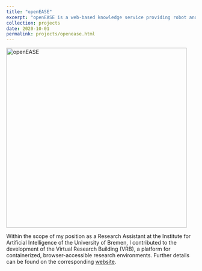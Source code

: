 ```yaml
---
title: "openEASE"
excerpt: "openEASE is a web-based knowledge service providing robot and human activity data <br/><a href=\"/projects/openease.html\"><img src=\"https://data.open-ease.org/static/img/logo_openEASE_neu2018.png\" alt=\"openEASE\" width=\"480\"/></a>"
collection: projects
date: 2020-10-01
permalink: projects/openease.html
---
```


<a href="http://www.open-ease.org/"><img src="https://data.open-ease.org/static/img/logo_openEASE_neu2018.png" alt="openEASE" width="480"/></a>

Within the scope of my position as a Research Assistant at the Institute for Artificial Intelligence of the University of Bremen, I contributed to the development of the Virtual Research Building (VRB), a platform for containerized, browser-accessible research environments. Further details can be found on the corresponding [website](http://www.open-ease.org/).
